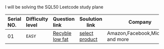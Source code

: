 I will be solving the SQL50 Leetcode study plane

| Serial NO.    | Difficulty level | Question link                     | Soulution link            |Company |  
| :-----------  | :----------------| :-------------------------------- |----------------------------- |----------|
| 01            | `EASY`             | [Recyble low fat](https://leetcode.com/problems/recyclable-and-low-fat-products/?envType=study-plan-v2&envId=top-sql-50)                                                                        |[select product](https://github.com/taybabusra/SQL50/blob/main/Day1/select.sql)                           |Amazon,Facebook,Microsoft and more |                   
